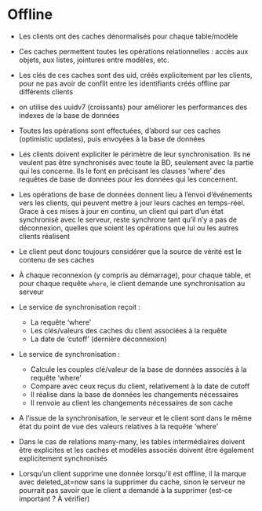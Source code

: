# Offline

- Les clients ont des caches dénormalisés pour chaque table/modèle
- Ces caches permettent toutes les opérations relationnelles : accès aux objets, aux listes, jointures entre modèles, etc.
- Les clés de ces caches sont des uid, créés explicitement par les clients, pour ne pas avoir de conflit entre les identifiants créés offline par différents clients
- on utilise des uuidv7 (croissants) pour améliorer les performances des indexes de la base de données
- Toutes les opérations sont effectuées, d’abord sur ces caches (optimistic updates), puis envoyées à la base de données
- Les clients doivent expliciter le périmètre de leur synchronisation. Ils ne veulent pas être synchronisés avec toute la BD, seulement avec la partie qui les concerne. Ils le font en précisant les clauses ‘where’ des requêtes de base de données pour les données qui les concernent.
- Les opérations de base de données donnent lieu à l’envoi d’événements vers les clients, qui peuvent mettre à jour leurs caches en temps-réel. Grace à ces mises à jour en continu, un client qui part d’un état synchronisé avec le serveur, reste synchrone tant qu’il n’y a pas de déconnexion, quelles que soient les opérations que lui ou les autres clients réalisent
- Le client peut donc toujours considérer que la source de vérité est le contenu de ses caches

- À chaque reconnexion (y compris au démarrage), pour chaque table, et pour chaque requête `where`, le client demande une synchronisation au serveur
- Le service de synchronisation reçoit :
    - La requête ‘where’
    - Les clés/valeurs des caches du client associées à la requête
    - La date de ‘cutoff’ (dernière déconnexion)
- Le service de synchronisation :
    - Calcule les couples clé/valeur de la base de données associés à la requête ‘where’
    - Compare avec ceux reçus du client, relativement à la date de cutoff
    - Il réalise dans la base de données les changements nécessaires
    - Il renvoie au client les changements nécessaires de son cache
- A l’issue de la synchronisation, le serveur et le client sont dans le même état du point de vue des valeurs relatives à la requête ‘where’

- Dans le cas de relations many-many, les tables intermédiaires doivent être explicites et les caches et modèles associés doivent être également explicitement synchronisés 

- Lorsqu’un client supprime une donnée lorsqu’il est offline, il la marque avec deleted_at=now sans la supprimer du cache,
sinon le serveur ne pourrait pas savoir que le client a demandé à la supprimer (est-ce important ? À vérifier)

